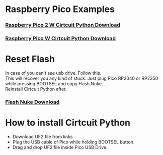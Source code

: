 # Raspberry Pico Examples

<h3><a href="https://circuitpython.org/board/raspberry_pi_pico_w/">Raspberry Pico 2 W Cirtcuit Python Download</a><br></h3>
<h3><a href="https://circuitpython.org/board/raspberry_pi_pico2_w/">Raspberry Pico W Cirtcuit Python Download</a></h3>

# Reset Flash 

</h3>In case of you can't see usb drive. Follow this.</h3><br>
</h3>This will recover you any kind of stuck. Just plug Pico RP2040 or RP2350 while pressing BOOTSEL and copy Flash Nuke.</h3><br>
</h3>Reinstall Cirtcuit Python after.</h3><br>
<h3><a href="https://datasheets.raspberrypi.com/soft/flash_nuke.uf2">Flash Nuke Download</a></h3>

# How to install Cirtcuit Python

* Download UF2 file from links.
* Plug the USB cable of Pico while holding BOOTSEL button.
* Drag and drop UF2 file inside Pico USB Drive.

